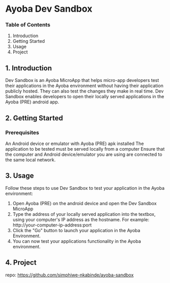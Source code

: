 # Ayoba Dev Sandbox

### Table of Contents
1. Introduction
2. Getting Started
3. Usage
4. Project


## 1. Introduction
Dev Sandbox is an Ayoba MicroApp that helps micro-app developers test their applications in 
the Ayoba environment without having their application publicly hosted. 
They can also test the changes they make in real time. 
Dev Sandbox enables developers to open their locally served applications in the Ayoba (PRE) android app.

## 2. Getting Started

### Prerequisites
An Android device or emulator with Ayoba (PRE) apk installed
The application to be tested must be served locally from a computer
Ensure that the computer and Android device/emulator you are using are connected to the same local network.

## 3. Usage

Follow these steps to use Dev Sandbox to test your application in the Ayoba environment:
1. Open Ayoba (PRE) on the android device and open the Dev Sandbox MicroApp
2. Type the address of your locally served application into the textbox, using your computer's IP address as the hostname. For example: http://your-computer-ip-address:port
3. Click the "Go" button to launch your application in the Ayoba Environment.
4. You can now test your applications functionality in the Ayoba environment.

## 4. Project
repo:  https://github.com/simphiwe-nkabinde/ayoba-sandbox
